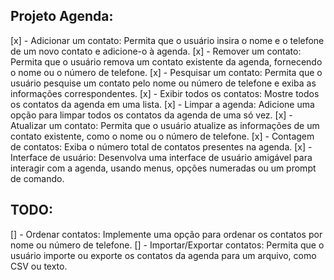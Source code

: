 ## Projeto Agenda:

[x] - Adicionar um contato: Permita que o usuário insira o nome e o telefone de um novo contato e adicione-o à agenda.
[x] - Remover um contato: Permita que o usuário remova um contato existente da agenda, fornecendo o nome ou o número de telefone.
[x] - Pesquisar um contato: Permita que o usuário pesquise um contato pelo nome ou número de telefone e exiba as informações correspondentes.
[x] - Exibir todos os contatos: Mostre todos os contatos da agenda em uma lista.
[x] - Limpar a agenda: Adicione uma opção para limpar todos os contatos da agenda de uma só vez.
[x] - Atualizar um contato: Permita que o usuário atualize as informações de um contato existente, como o nome ou o número de telefone.
[x] - Contagem de contatos: Exiba o número total de contatos presentes na agenda.
[x] - Interface de usuário: Desenvolva uma interface de usuário amigável para interagir com a agenda, usando menus, opções numeradas ou um prompt de comando.

## TODO:

[] - Ordenar contatos: Implemente uma opção para ordenar os contatos por nome ou número de telefone.
[] - Importar/Exportar contatos: Permita que o usuário importe ou exporte os contatos da agenda para um arquivo, como CSV ou texto.
